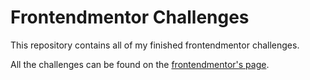# Frontendmentor Challenges

This repository contains all of my finished frontendmentor challenges.

All the challenges can be found on the [frontendmentor's page](https://www.frontendmentor.io/challenges).
